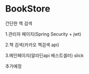 # BookStore

간단한 책 검색

1.관리자 페이지(Spring Security + jwt)

2.책 검색(카카오 책검색 api)

3.메인페이지(알라딘api 베스트셀러) slick

추가예정
